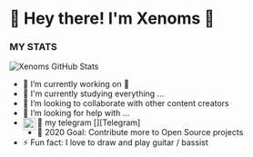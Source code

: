 # 🔔 Hey there! I'm Xenoms 👋

### MY STATS ###
![Xenoms GitHub Stats](https://github-readme-stats.vercel.app/api?username=Xenoms&show_icons=true&hide_border=true)
- 🔭 I’m currently working on 🍃
- 🌱 I'm currently studying everything ...
- 👯 I’m looking to collaborate with other content creators
- 🤔 I’m looking for help with ...
- 💬 my telegram [<img align="left" alt="https://t.me/Broken_Dick | telegram" width="22px" src="https://cdn.jsdelivr.net/npm/simple-icons@v3/icons/telegram.svg" />][Telegram]
- 🎲 2020 Goal: Contribute more to Open Source projects
- ⚡ Fun fact: I love to draw and play guitar / bassist
